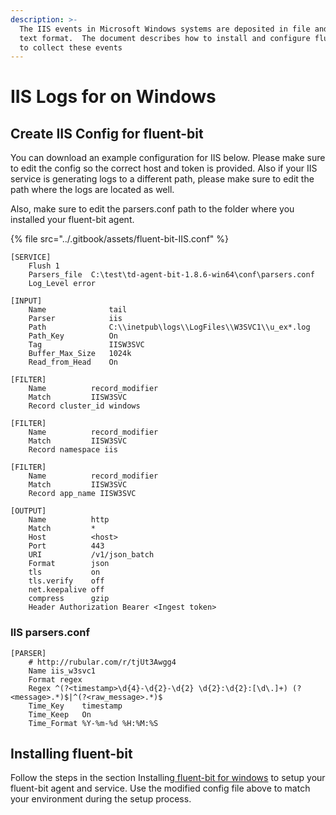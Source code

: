 ```yaml
---
description: >-
  The IIS events in Microsoft Windows systems are deposited in file and ASCII
  text format.  The document describes how to install and configure fluent-bit
  to collect these events
---
```


# IIS Logs for on Windows

## Create IIS Config for fluent-bit

You can download an example configuration for IIS below. Please make sure to edit the config so the correct host and token is provided. Also if your IIS service is generating logs to a different path, please make sure to edit the path where the logs are located as well.

Also, make sure to edit the parsers.conf path to the folder where you installed your fluent-bit agent.

{% file src="../.gitbook/assets/fluent-bit-IIS.conf" %}

```
[SERVICE]
    Flush 1
    Parsers_file  C:\test\td-agent-bit-1.8.6-win64\conf\parsers.conf
    Log_Level error

[INPUT]
    Name              tail
    Parser            iis
    Path              C:\\inetpub\logs\\LogFiles\\W3SVC1\\u_ex*.log
    Path_Key          On
    Tag               IISW3SVC
    Buffer_Max_Size   1024k
    Read_from_Head    On

[FILTER]
    Name          record_modifier
    Match         IISW3SVC
    Record cluster_id windows

[FILTER]
    Name          record_modifier
    Match         IISW3SVC
    Record namespace iis

[FILTER]
    Name          record_modifier
    Match         IISW3SVC
    Record app_name IISW3SVC

[OUTPUT]
    Name          http
    Match         *
    Host          <host>
    Port          443
    URI           /v1/json_batch
    Format        json
    tls           on
    tls.verify    off
    net.keepalive off
    compress      gzip
    Header Authorization Bearer <Ingest token>
```

### IIS parsers.conf

```
[PARSER]
    # http://rubular.com/r/tjUt3Awgg4
    Name iis_w3svc1
    Format regex
    Regex ^(?<timestamp>\d{4}-\d{2}-\d{2} \d{2}:\d{2}:[\d\.]+) (?<message>.*)$|^(?<raw_message>.*)$
    Time_Key    timestamp
    Time_Keep   On
    Time_Format %Y-%m-%d %H:%M:%S
```

## Installing fluent-bit

Follow the steps in the section Installing[ fluent-bit for windows](https://docs.logiq.ai/integrations/fluent-bit#fluent-bit-for-windows) to setup your fluent-bit agent and service. Use the modified config file above to match your environment during the setup process.
